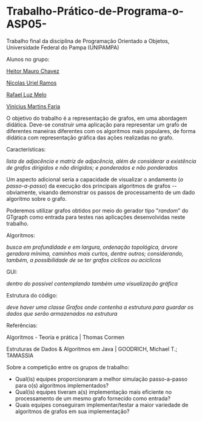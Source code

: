 # Trabalho-Prático-de-Programa-o-ASP05-

Trabalho final da disciplina de Programação Orientado a Objetos, Universidade Federal do Pampa (UNIPAMPA)

Alunos no grupo:

[Heitor Mauro Chavez](https://github.com/elcabriton)

[Nicolas Uriel Ramos](https://github.com/nicolasURamos)

[Rafael Luz Melo](https://github.com/lrafaelz)

[Vinícius Martins Faria](https://github.com/ViniciusMartinsFaria)

O objetivo do trabalho é a representação de grafos, em uma abordagem didática. Deve-se construir uma aplicação para representar um grafo de diferentes maneiras diferentes com os algoritmos mais populares, de forma didática com representação gráfica das ações realizadas no grafo.

Características:

*lista de adjacência e matriz de adjacência, além de considerar a existência de grafos dirigidos e não dirigidos; e ponderados e não ponderados*

Um aspecto adicional seria a capacidade de visualizar o andamento (*o passo-a-passo*) da execução dos principais algoritmos de grafos -- obviamente, visando demonstrar os passos de processamento de um dado algoritmo sobre o grafo.

Poderemos utilizar grafos obtidos por meio do gerador tipo "*random*" do GTgraph como entrada para testes nas aplicações desenvolvidas neste trabalho.

Algoritmos:

*busca em profundidade e em largura, ordenação topológica, árvore geradora mínima, caminhos mais curtos, dentre outros; considerando, também, a possibilidade de se ter grafos cíclicos ou acíclicos*

GUI:

*dentro do possível contemplando também uma visualização gráfica*

Estrutura do código: 

*deve haver uma classe Grafos onde contenha a estrutura para guardar os dados que serão armazenados na estrutura*

Referências:

Algoritmos - Teoria e prática | Thomas Cormen

Estruturas de Dados & Algoritmos em Java | GOODRICH, Michael T.; TAMASSIA

Sobre a competição entre os grupos de trabalho:

- Qual(is) equipes proporcionaram a melhor simulação passo-a-passo para o(s) algoritmos implementados?
- Qual(is) equipes tiveram a(s) implementação mais eficiente no processamento de um mesmo grafo fornecido como entrada?
- Quais equipes conseguiram implementar/testar a maior variedade de algoritmos de grafos em sua implementação?
